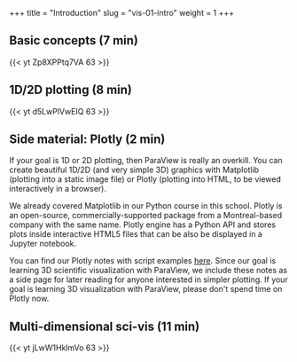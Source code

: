 +++
title = "Introduction"
slug = "vis-01-intro"
weight = 1
+++

## Basic concepts (7 min)

<!-- 01a-intro.mp4 -->
{{< yt Zp8XPPtq7VA 63 >}}

## 1D/2D plotting (8 min)

<!-- 01b-plotting.mp4 -->
{{< yt d5LwPlVwEIQ 63 >}}

## Side material: Plotly (2 min)

If your goal is 1D or 2D plotting, then ParaView is really an overkill. You can create beautiful 1D/2D (and very simple
3D) graphics with Matplotlib (plotting into a static image file) or Plotly (plotting into HTML, to be viewed
interactively in a browser).

We already covered Matplotlib in our Python course in this school. Plotly is an open-source, commercially-supported
package from a Montreal-based company with the same name. Plotly engine has a Python API and stores plots inside
interactive HTML5 files that can be also be displayed in a Jupyter notebook.

You can find our Plotly notes with script examples [here](../plotly). Since our goal is learning 3D scientific
visualization with ParaView, we include these notes as a side page for later reading for anyone interested in simpler
plotting. If your goal is learning 3D visualization with ParaView, please don't spend time on Plotly now.

<!-- **Update:** You can also run Plotly on *westgrid.syzygy.ca* from yesterday's Jupyter course. Log in with -->
<!-- your GitHub account -->
<!-- [here in your web browser](https://westgrid.syzygy.ca/jupyter/hub/user-redirect/git-pull?repo=https%3A%2F%2Fgithub.com%2Fianabc%2FWestGridRSS2020&urlpath=tree%2FWestGridRSS2020%2F), -->
<!-- and then paste the Jupyter-specific codes from the [Plotly notes](../../plotly). For any examples that -->
<!-- read data from files, you will need to upload these files to your notebook (these can be found in the ZIP -->
<!-- download). -->

<!-- 01c-plotly.mp4 -->
<!-- {{< yt tLIrzqxsH3I 63 >}} -->

<!-- If you were following along running Plotly inside a Jupyter notebook on the training cluster, please -->
<!-- click Kernel -> Shutdown and then Logout to close the interface. -->

<!-- You can also log in to the training cluster with SSH, and -- if the job (hosting your JupyterHub) is -->
<!-- still running -- you can terminate it with `scancel` command. -->

## Multi-dimensional sci-vis (11 min)

<!-- 01d-scivis.mp4 -->
{{< yt jLwW1HklmVo 63 >}}
